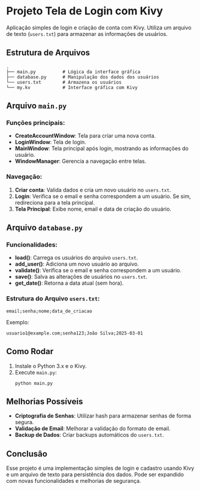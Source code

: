 
# Projeto Tela de Login com Kivy

Aplicação simples de login e criação de conta com Kivy. Utiliza um arquivo de texto (`users.txt`) para armazenar as informações de usuários.

## Estrutura de Arquivos

```
.
├── main.py          # Lógica da interface gráfica
├── database.py      # Manipulação dos dados dos usuários
└── users.txt        # Armazena os usuários
└── my.kv            # Interface gráfica com Kivy
```

## Arquivo `main.py`

### Funções principais:

- **CreateAccountWindow**: Tela para criar uma nova conta.
- **LoginWindow**: Tela de login.
- **MainWindow**: Tela principal após login, mostrando as informações do usuário.
- **WindowManager**: Gerencia a navegação entre telas.

### Navegação:

1. **Criar conta**: Valida dados e cria um novo usuário no `users.txt`.
2. **Login**: Verifica se o email e senha correspondem a um usuário. Se sim, redireciona para a tela principal.
3. **Tela Principal**: Exibe nome, email e data de criação do usuário.

## Arquivo `database.py`

### Funcionalidades:

- **load()**: Carrega os usuários do arquivo `users.txt`.
- **add_user()**: Adiciona um novo usuário ao arquivo.
- **validate()**: Verifica se o email e senha correspondem a um usuário.
- **save()**: Salva as alterações de usuários no `users.txt`.
- **get_date()**: Retorna a data atual (sem hora).

### Estrutura do Arquivo `users.txt`:

```
email;senha;nome;data_de_criacao
```

Exemplo:
```
usuario1@example.com;senha123;João Silva;2025-03-01
```

## Como Rodar

1. Instale o Python 3.x e o Kivy.
2. Execute `main.py`:
   ```
   python main.py
   ```

## Melhorias Possíveis

- **Criptografia de Senhas**: Utilizar hash para armazenar senhas de forma segura.
- **Validação de Email**: Melhorar a validação do formato de email.
- **Backup de Dados**: Criar backups automáticos do `users.txt`.

## Conclusão

Esse projeto é uma implementação simples de login e cadastro usando Kivy e um arquivo de texto para persistência dos dados. Pode ser expandido com novas funcionalidades e melhorias de segurança.
```